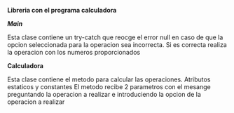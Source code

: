**Libreria con el programa calculadora**

***Main***

Esta clase contiene un try-catch que reocge el error null en caso de que la opcion seleccionada para la 
operacion sea incorrecta. Si es correcta realiza la operacion con los numeros proporcionados

**Calculadora**

Esta clase contiene el metodo para calcular las operaciones.
Atributos estaticos y constantes
El metodo recibe 2 parametros con el mesange preguntando la operacion a realizar 
e introduciendo la opcion de la operacion a realizar

